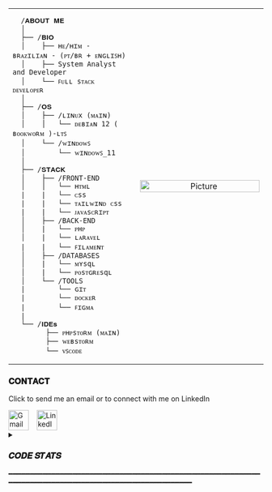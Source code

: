 <table style="width: 100%; table-layout: fixed;">
  <tr>
    <td style="width: 50%; vertical-align: top; padding-right: 16px;">
      
      /𝐀𝐁𝐎𝐔𝐓 𝐌𝐄
      │
      ├── /𝐁𝐈𝐎
      │    ├── ʜᴇ/ʜɪᴍ - ʙʀᴀᴢɪʟɪᴀɴ - (ᴘᴛ/ʙʀ + ᴇɴɢʟɪꜱʜ)
      │    ├── System Analyst and Developer
      │    └── ꜰᴜʟʟ sᴛᴀᴄᴋ ᴅᴇᴠᴇʟᴏᴘᴇʀ
      │
      ├── /𝐎𝐒
      │    ├── /ʟɪɴᴜx (ᴍᴀɪɴ)
      │    │   └── ᴅᴇʙɪᴀɴ 12 ( ʙᴏᴏᴋᴡᴏʀᴍ )-ʟᴛꜱ
      │    └── /ᴡɪɴᴅᴏᴡꜱ
      │        └── ᴡɪɴᴅᴏᴡꜱ_𝟣𝟣
      │        
      ├── /𝐒𝐓𝐀𝐂𝐊
      │    ├── /FRONT-END
      │    │   └── ʜᴛᴍʟ
      |    |   └── ᴄss
      |    |   └── ᴛᴀɪʟᴡɪɴᴅ ᴄss
      |    |   └── ᴊᴀᴠᴀsᴄʀɪᴘᴛ
      │    ├── /BACK-END
      │    |   └── ᴘʜᴘ
      │    |   └── ʟᴀʀᴀᴠᴇʟ
      |    |   └── ꜰɪʟᴀᴍᴇɴᴛ
      │    ├── /DATABASES
      │    |   └── ᴍʏsqʟ
      │    |   └── ᴘᴏsᴛɢʀᴇsqʟ
      │    └── /TOOLS
      |        └── ɢɪᴛ
      |        └── ᴅᴏᴄᴋᴇʀ
      |        └── ꜰɪɢᴍᴀ
      |
      └── /𝐈𝐃𝐄𝐬
            ├── ᴘʜᴘsᴛᴏʀᴍ (ᴍᴀɪɴ)
            ├── ᴡᴇʙsᴛᴏʀᴍ
            └── ᴠꜱᴄᴏᴅᴇ
  </td>

   
  <td style="width: 50%; text-align: center;">
      <img src="https://github.com/user-attachments/assets/c7b522b2-2739-4015-b4a5-bed8e09247d6" alt="Picture" style="width: 100%;">
    </td>
  </tr>
</table>

<h3>𝐂𝐎𝐍𝐓𝐀𝐂𝐓</h3>
<p >Click to send me an email or to connect with me on LinkedIn</p>
<div style="display: flex; gap: 16px;">
  <a href="mailto:devrpablo@gmail.com">
    <img src="https://img.shields.io/badge/Gmail-D14836?style=for-the-badge&logo=gmail&logoColor=white" widht="40px" height="40px" alt="Gmail Badge">
  </a>
  <a href="https://www.linkedin.com/in/ruan-pablo-da-silva-diniz" target="_blank">
    <img src="https://img.shields.io/badge/LinkedIn-0077B5?style=for-the-badge&logo=linkedin&logoColor=white" widht="40px" height="40px" alt="LinkedIn Badge">
  </a>
</div>


<details>
<summary><h3>𝑪𝑶𝑫𝑬 𝑺𝑻𝑨𝑻𝑺</h3> ━━━━━━━━━━━━━━━━━━━━━━━━━━━━━━━━━━━━━━━━━━━━━━━━━━━━━━━━━━━━━━━━━━━━━━━━━━━━━━━━━━━━━━━━━━━━━━━━━━━━━━</summary>
<br>
<div style="display: flex; align-items: flex-start;">
  <img width="55%" height="200px" src="https://github-readme-stats.vercel.app/api?username=rugalbless&show_icons=true&theme=graywhite" />
  <img width="30%" height="195px" src="https://github-readme-stats.vercel.app/api/top-langs/?username=rugalbless&layout=compact" alt="stats graph" />
</div>
<br>
</details>


                                                                                                          
                                                                                                          
